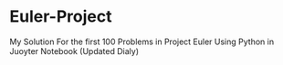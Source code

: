 # Euler-Project

My Solution For the first 100 Problems in Project Euler Using Python in Juoyter Notebook (Updated Dialy)
